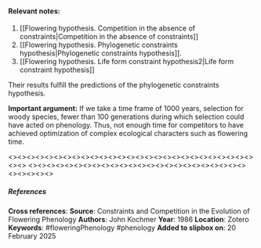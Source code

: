 #### **Relevant notes**:
1. [[Flowering hypothesis. Competition in the absence of constraints|Competition in the absence of constraints]]
2. [[Flowering hypothesis. Phylogenetic constraints hypothesis|Phylogenetic constraints hypothesis]]. 
3. [[Flowering hypothesis. Life form constraint hypothesis2|Life form constraint hypothesis]]

Their results fulfill the predictions of the phylogenetic constraints hypothesis. 

**Important argument:** If we take a time frame of 1000 years, selection for woody species, fewer than 100 generations during which selection could have acted on phenology. Thus, not enough time for competitors to have achieved optimization of complex ecological characters such as flowering time.

<><><><><><><><><><><><><><><><><><><><><><><><><><><><><>
<><><><><><><><><><><><><><><><><><><><><><><><><><><><><>
##### References
**Cross references**:
**Source**: Constraints and Competition in the Evolution of Flowering Phenology
**Authors**: John Kochmer
**Year**: 1986
**Location**: Zotero
**Keywords**: #floweringPhenology #phenology 
**Added to slipbox on**: 20 February 2025